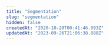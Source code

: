 ```yaml
---
title: "Segmentation"
slug: "segmentation"
hidden: false
createdAt: "2020-10-20T00:41:46.093Z"
updatedAt: "2023-09-26T21:06:38.888Z"
---
```

